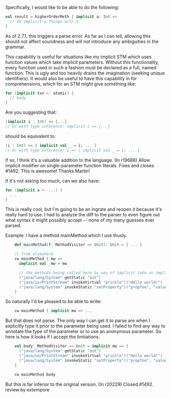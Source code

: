 Specifically, I would like to be able to do the following:

```scala
val result = higherOrderMeth { implicit a: Int =>
  // do implicit-y things with a
}
```

As of 2.7.1, this triggers a parse error.  As far as I can tell, allowing this should not affect soundness and will not introduce any ambiguities in the grammar.

This capability is useful for situations like my implicit STM which uses function values which take implicit parameters.  Without this functionality, every function used in such a fashion must be declared as a full, named function.  This is ugly and too heavily drains the imagination (seeking unique identifiers).
It would also be useful to have this capability in for comprehensions, which for an STM might give something like:

```scala
for (implicit txn <- atomic) {
  // body
}
```
Are you suggesting that:
```scala
(implicit i : Int) => {...}
// Or with type inference: implicit i => {...}
```
should be equivalent to:
```scala
(i : Int) => { implicit val _ = i; ... }
// Or with type inference: i => { implicit val _ = i; ... }
```
If so, I think it's a valuable addition to the language.
(In r19688) Allow implicit modifier on single-parameter function literals. Fixes and closes #1492.
This is awesome! Thanks Martin!

If it's not asking too much, can we also have:

```scala
for (implicit a <- ...) {
  ...
}
```
This is really cool, but I'm going to be an ingrate and reopen it because it's really hard to use.  I had to analyze the diff to the parser to even figure out what syntax it might possibly accept -- none of my many guesses ever parsed.

Example: I have a method mainMethod which I use thusly.
```scala
    def mainMethod(f: MethodVisitor => Unit): Unit = { ... }

    // from elsewhere
    cw mainMethod { mw => 
      implicit val _mw = mw

      // the methods being called here by way of implicit take an implicit mw
      ("java/lang/System" getStatic "out")
      ("java/io/PrintStream" invokeVirtual "println")("Hello world!")      
      ("java/lang/System" invokeStatic "setProperty")("propfoo", "valuebar")
    }
```
So naturally I'd be pleased to be able to write:
```scala
    cw mainMethod { implicit mw => ...
```
But that does not parse.  The only way I can get it to parse are when I explicitly type it prior to the parameter being used.  I failed to find any way to annotate the type of the parameter or to use an anonymous parameter.  So here is how it looks if I accept the limitations:
```scala
    val body: MethodVisitor => Unit = implicit mw => {
      ("java/lang/System" getStatic "out")
      ("java/io/PrintStream" invokeVirtual "println")("Hello world!")      
      ("java/lang/System" invokeStatic "setProperty")("propfoo", "valuebar")
    }
    
    cw mainMethod body
```
But this is far inferior to the original version.
(In r20229) Closed #1492. review by extempore

